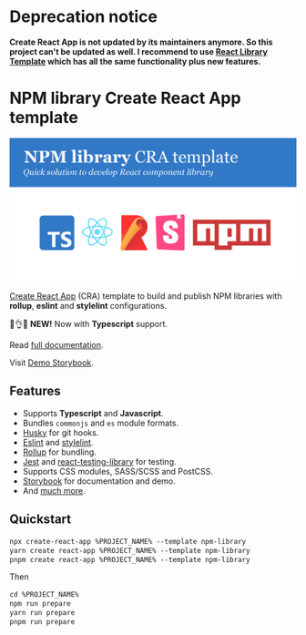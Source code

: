 # Deprecation notice

**Create React App is not updated by its maintainers anymore. So this project can't be updated as well. I recommend to use [React Library Template](https://github.com/morewings/react-library-template) which has all the same functionality plus new features.**

# NPM library Create React App template

[![NPM library Create React App template logo](./design/logo.png)](#)


[Create React App](https://github.com/facebook/create-react-app) (CRA) template to build and publish NPM libraries with **rollup**, **eslint** and **stylelint** configurations.

🎁👌🤓 **NEW!** Now with **Typescript** support.

Read [full documentation](https://github.com/morewings/cra-template-npm-library/wiki).

Visit [Demo Storybook](https://morewings.github.io/cra-template-npm-library).

## Features

- Supports **Typescript** and **Javascript**.
- Bundles `commonjs` and `es` module formats.
- [Husky](https://github.com/typicode/husky) for git hooks.
- [Eslint](https://eslint.org/) and [stylelint](https://stylelint.io/).
- [Rollup](https://rollupjs.org/guide/en/) for bundling.
- [Jest](https://jestjs.io/) and [react-testing-library](https://testing-library.com/docs/react-testing-library/intro) for testing.
- Supports CSS modules, SASS/SCSS and PostCSS.
- [Storybook](https://storybook.js.org/) for documentation and demo.
- And [much more](https://github.com/morewings/cra-template-npm-library/wiki).

## Quickstart

```shell script
npx create-react-app %PROJECT_NAME% --template npm-library
yarn create react-app %PROJECT_NAME% --template npm-library
pnpm create react-app %PROJECT_NAME% --template npm-library
```

Then

```shell script
cd %PROJECT_NAME%
npm run prepare
yarn run prepare
pnpm run prepare
```
